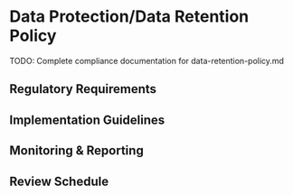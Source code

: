 # Data Protection/Data Retention Policy

TODO: Complete compliance documentation for data-retention-policy.md

## Regulatory Requirements

## Implementation Guidelines

## Monitoring & Reporting

## Review Schedule
